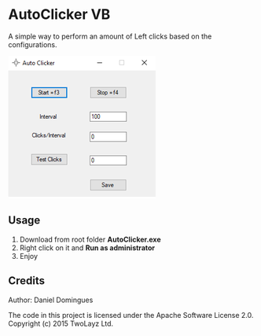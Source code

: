 AutoClicker VB
==================

A simple way to perform an amount of Left clicks based on the configurations.

![Demos](https://github.com/danidomi/AutoClicker/blob/master/screen_auto_clicker.png "Demos")

Usage
-------

1. Download from root folder **AutoClicker.exe**
2. Right click on it and **Run as administrator**
3. Enjoy

Credits
-------

Author:  Daniel Domingues

The code in this project is licensed under the Apache Software License 2.0.
<br />
Copyright (c) 2015 TwoLayz Ltd.